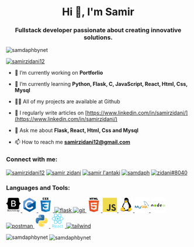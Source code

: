 <h1 align="center">Hi 👋, I'm Samir</h1>
<h3 align="center">Fullstack developer passionate about creating innovative solutions.</h3>

<p align="left"> <img src="https://komarev.com/ghpvc/?username=samdaphbynet&label=Profile%20views&color=0e75b6&style=flat" alt="samdaphbynet" /> </p>

<p align="left"> <a href="https://twitter.com/samirzidani12" target="blank"><img src="https://img.shields.io/twitter/follow/samirzidani12?logo=twitter&style=for-the-badge" alt="samirzidani12" /></a> </p>

- 🔭 I’m currently working on **Portforlio**

- 🌱 I’m currently learning **Python, Flask, C, JavaScript, React, Html, Css, Mysql**

- 👨‍💻 All of my projects are available at Github

- 📝 I regularly write articles on [https://www.linkedin.com/in/samirzidani/](https://www.linkedin.com/in/samirzidani/)

- 💬 Ask me about **Flask, React, Html, Css and Mysql**

- 📫 How to reach me **samirzidani12@gmail.com**

<h3 align="left">Connect with me:</h3>
<p align="left">
<a href="https://twitter.com/samirzidani12" target="blank"><img align="center" src="https://raw.githubusercontent.com/rahuldkjain/github-profile-readme-generator/master/src/images/icons/Social/twitter.svg" alt="samirzidani12" height="30" width="40" /></a>
<a href="https://linkedin.com/in/samir zidani" target="blank"><img align="center" src="https://raw.githubusercontent.com/rahuldkjain/github-profile-readme-generator/master/src/images/icons/Social/linked-in-alt.svg" alt="samir zidani" height="30" width="40" /></a>
<a href="https://fb.com/samir l'antaki" target="blank"><img align="center" src="https://raw.githubusercontent.com/rahuldkjain/github-profile-readme-generator/master/src/images/icons/Social/facebook.svg" alt="samir l'antaki" height="30" width="40" /></a>
<a href="https://instagram.com/samdaph" target="blank"><img align="center" src="https://raw.githubusercontent.com/rahuldkjain/github-profile-readme-generator/master/src/images/icons/Social/instagram.svg" alt="samdaph" height="30" width="40" /></a>
<a href="https://discord.gg/zidani#8040" target="blank"><img align="center" src="https://raw.githubusercontent.com/rahuldkjain/github-profile-readme-generator/master/src/images/icons/Social/discord.svg" alt="zidani#8040" height="30" width="40" /></a>
</p>

<h3 align="left">Languages and Tools:</h3>
<p align="left"> <a href="https://getbootstrap.com" target="_blank" rel="noreferrer"> <img src="https://raw.githubusercontent.com/devicons/devicon/master/icons/bootstrap/bootstrap-plain-wordmark.svg" alt="bootstrap" width="40" height="40"/> </a> <a href="https://www.cprogramming.com/" target="_blank" rel="noreferrer"> <img src="https://raw.githubusercontent.com/devicons/devicon/master/icons/c/c-original.svg" alt="c" width="40" height="40"/> </a> <a href="https://www.w3schools.com/css/" target="_blank" rel="noreferrer"> <img src="https://raw.githubusercontent.com/devicons/devicon/master/icons/css3/css3-original-wordmark.svg" alt="css3" width="40" height="40"/> </a> <a href="https://flask.palletsprojects.com/" target="_blank" rel="noreferrer"> <img src="https://www.vectorlogo.zone/logos/pocoo_flask/pocoo_flask-icon.svg" alt="flask" width="40" height="40"/> </a> <a href="https://git-scm.com/" target="_blank" rel="noreferrer"> <img src="https://www.vectorlogo.zone/logos/git-scm/git-scm-icon.svg" alt="git" width="40" height="40"/> </a> <a href="https://www.w3.org/html/" target="_blank" rel="noreferrer"> <img src="https://raw.githubusercontent.com/devicons/devicon/master/icons/html5/html5-original-wordmark.svg" alt="html5" width="40" height="40"/> </a> <a href="https://developer.mozilla.org/en-US/docs/Web/JavaScript" target="_blank" rel="noreferrer"> <img src="https://raw.githubusercontent.com/devicons/devicon/master/icons/javascript/javascript-original.svg" alt="javascript" width="40" height="40"/> </a> <a href="https://www.linux.org/" target="_blank" rel="noreferrer"> <img src="https://raw.githubusercontent.com/devicons/devicon/master/icons/linux/linux-original.svg" alt="linux" width="40" height="40"/> </a> <a href="https://www.mysql.com/" target="_blank" rel="noreferrer"> <img src="https://raw.githubusercontent.com/devicons/devicon/master/icons/mysql/mysql-original-wordmark.svg" alt="mysql" width="40" height="40"/> </a> <a href="https://nodejs.org" target="_blank" rel="noreferrer"> <img src="https://raw.githubusercontent.com/devicons/devicon/master/icons/nodejs/nodejs-original-wordmark.svg" alt="nodejs" width="40" height="40"/> </a> <a href="https://postman.com" target="_blank" rel="noreferrer"> <img src="https://www.vectorlogo.zone/logos/getpostman/getpostman-icon.svg" alt="postman" width="40" height="40"/> </a> <a href="https://www.python.org" target="_blank" rel="noreferrer"> <img src="https://raw.githubusercontent.com/devicons/devicon/master/icons/python/python-original.svg" alt="python" width="40" height="40"/> </a> <a href="https://reactjs.org/" target="_blank" rel="noreferrer"> <img src="https://raw.githubusercontent.com/devicons/devicon/master/icons/react/react-original-wordmark.svg" alt="react" width="40" height="40"/> </a> <a href="https://tailwindcss.com/" target="_blank" rel="noreferrer"> <img src="https://www.vectorlogo.zone/logos/tailwindcss/tailwindcss-icon.svg" alt="tailwind" width="40" height="40"/> </a> </p>

<p><img align="left" src="https://github-readme-stats.vercel.app/api/top-langs?username=samdaphbynet&show_icons=true&locale=en&layout=compact" alt="samdaphbynet" /></p>

<p>&nbsp;<img align="center" src="https://github-readme-stats.vercel.app/api?username=samdaphbynet&show_icons=true&locale=en" alt="samdaphbynet" /></p>
